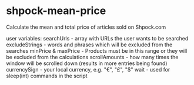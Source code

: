 # shpock-mean-price
Calculate the mean and total price of articles sold on Shpock.com

user variables:
searchUrls          - array with URLs the user wants to be searched
excludeStrings      - words and phrases which will be excluded from the searches
minPrice & maxPrice - Products must be in this range or they will be excluded from the calculations
scrollAmounts       - how many times the window will be scrolled down (results in more entries being found)
currencySign        - your local currency, e.g. "€", "£", "$"
wait                - used for sleep(int) commands in the script
